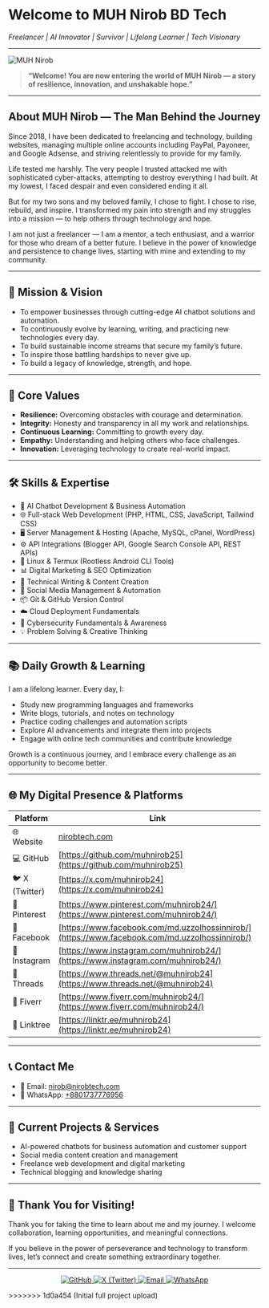 # Welcome to MUH Nirob BD Tech  
*Freelancer | AI Innovator | Survivor | Lifelong Learner | Tech Visionary*

---

![MUH Nirob](https://raw.githubusercontent.com/muhnirob25/assets/main/profile_pic.png)  

> **“Welcome! You are now entering the world of MUH Nirob — a story of resilience, innovation, and unshakable hope.”**

---

## About MUH Nirob — The Man Behind the Journey

Since 2018, I have been dedicated to freelancing and technology, building websites, managing multiple online accounts including PayPal, Payoneer, and Google Adsense, and striving relentlessly to provide for my family.  

Life tested me harshly. The very people I trusted attacked me with sophisticated cyber-attacks, attempting to destroy everything I had built. At my lowest, I faced despair and even considered ending it all.  

But for my two sons and my beloved family, I chose to fight. I chose to rise, rebuild, and inspire. I transformed my pain into strength and my struggles into a mission — to help others through technology and hope.

I am not just a freelancer — I am a mentor, a tech enthusiast, and a warrior for those who dream of a better future. I believe in the power of knowledge and persistence to change lives, starting with mine and extending to my community.

---

## 🎯 Mission & Vision

- To empower businesses through cutting-edge AI chatbot solutions and automation.  
- To continuously evolve by learning, writing, and practicing new technologies every day.  
- To build sustainable income streams that secure my family’s future.  
- To inspire those battling hardships to never give up.  
- To build a legacy of knowledge, strength, and hope.

---

## 🌟 Core Values

- **Resilience:** Overcoming obstacles with courage and determination.  
- **Integrity:** Honesty and transparency in all my work and relationships.  
- **Continuous Learning:** Committing to growth every day.  
- **Empathy:** Understanding and helping others who face challenges.  
- **Innovation:** Leveraging technology to create real-world impact.

---

## 🛠 Skills & Expertise

- 🤖 AI Chatbot Development & Business Automation  
- 🌐 Full-stack Web Development (PHP, HTML, CSS, JavaScript, Tailwind CSS)  
- 🖥️ Server Management & Hosting (Apache, MySQL, cPanel, WordPress)  
- ⚙️ API Integrations (Blogger API, Google Search Console API, REST APIs)  
- 🐧 Linux & Termux (Rootless Android CLI Tools)  
- 📊 Digital Marketing & SEO Optimization  
- 📝 Technical Writing & Content Creation  
- 📱 Social Media Management & Automation  
- 📦 Git & GitHub Version Control  
- ☁️ Cloud Deployment Fundamentals  
- 🔐 Cybersecurity Fundamentals & Awareness  
- 💡 Problem Solving & Creative Thinking  

---

## 📚 Daily Growth & Learning

I am a lifelong learner. Every day, I:

- Study new programming languages and frameworks  
- Write blogs, tutorials, and notes on technology  
- Practice coding challenges and automation scripts  
- Explore AI advancements and integrate them into projects  
- Engage with online tech communities and contribute knowledge  

Growth is a continuous journey, and I embrace every challenge as an opportunity to become better.

---

## 🌐 My Digital Presence & Platforms

| Platform     | Link                                                                                                           |
| ------------ | -------------------------------------------------------------------------------------------------------------- |
| 🌐 Website   | [nirobtech.com](https://nirobtech.com)                                                                         |
| 💻 GitHub    | [https://github.com/muhnirob25](https://github.com/muhnirob25)                                                 |
| 🐦 X (Twitter) | [https://x.com/muhnirob24](https://x.com/muhnirob24)                                                        |
| 📌 Pinterest | [https://www.pinterest.com/muhnirob24/](https://www.pinterest.com/muhnirob24/)                                  |
| 📘 Facebook  | [https://www.facebook.com/md.uzzolhossinnirob/](https://www.facebook.com/md.uzzolhossinnirob/)                  |
| 📸 Instagram | [https://www.instagram.com/muhnirob24/](https://www.instagram.com/muhnirob24/)                                  |
| 🧵 Threads   | [https://www.threads.net/@muhnirob24](https://www.threads.net/@muhnirob24)                                      |
| 🎯 Fiverr   | [https://www.fiverr.com/muhnirob24/](https://www.fiverr.com/muhnirob24/)                                        |
| 🔗 Linktree  | [https://linktr.ee/muhnirob24](https://linktr.ee/muhnirob24)                                                    |

---

## 📞 Contact Me

- 📧 Email: [nirob@nirobtech.com](mailto:nirob@nirobtech.com)  
- 📱 WhatsApp: [+8801737776956](https://wa.me/8801737776956)  

---

## 🚀 Current Projects & Services

- AI-powered chatbots for business automation and customer support  
- Social media content creation and management  
- Freelance web development and digital marketing  
- Technical blogging and knowledge sharing  

---

## 🙏 Thank You for Visiting!

Thank you for taking the time to learn about me and my journey. I welcome collaboration, learning opportunities, and meaningful connections.  

If you believe in the power of perseverance and technology to transform lives, let’s connect and create something extraordinary together.

---

<p align="center">
  <a href="https://github.com/muhnirob25">
    <img src="https://img.shields.io/badge/GitHub-muhnirob25-181717?style=for-the-badge&logo=github" alt="GitHub"/>
  </a>
  <a href="https://x.com/muhnirob24">
    <img src="https://img.shields.io/badge/X-muhnirob24-1DA1F2?style=for-the-badge&logo=twitter" alt="X (Twitter)"/>
  </a>
  <a href="mailto:nirob@nirobtech.com">
    <img src="https://img.shields.io/badge/Email-nirob@nirobtech.com-D14836?style=for-the-badge&logo=gmail" alt="Email"/>
  </a>
  <a href="https://wa.me/8801737776956">
    <img src="https://img.shields.io/badge/WhatsApp-01737776956-25D366?style=for-the-badge&logo=whatsapp" alt="WhatsApp"/>
  </a>
</p>
>>>>>>> 1d0a454 (Initial full project upload)
